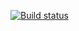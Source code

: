[![Build status](https://ci.appveyor.com/api/projects/status/jkrnrqelyrfdh193?svg=true)](https://ci.appveyor.com/project/marpluto/homework-patterns-first-task)
